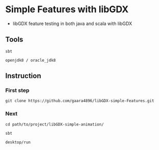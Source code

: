 # Simple Features with libGDX

- libGDX feature testing in both java and scala with libGDX

## Tools

`sbt`

`openjdk8 / oracle_jdk8`

## Instruction

### First step

`git clone https://github.com/gaara4896/libGDX-simple-Features.git`

### Next

`cd path/to/project/libGDX-simple-animation/`

`sbt`

`desktop/run`
